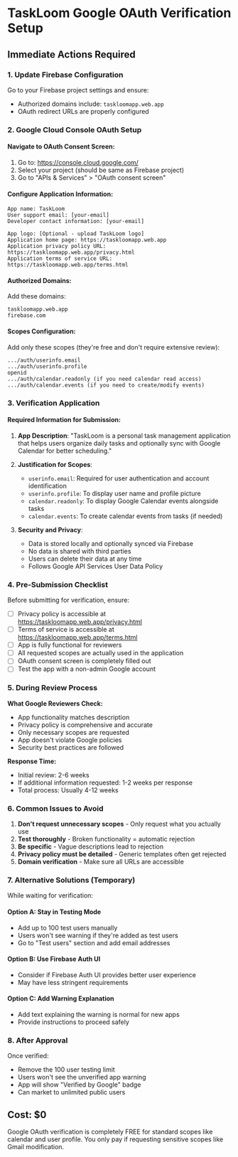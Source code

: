 # TaskLoom Google OAuth Verification Setup

## Immediate Actions Required

### 1. Update Firebase Configuration
Go to your Firebase project settings and ensure:
- Authorized domains include: `taskloomapp.web.app`
- OAuth redirect URLs are properly configured

### 2. Google Cloud Console OAuth Setup

#### Navigate to OAuth Consent Screen:
1. Go to: https://console.cloud.google.com/
2. Select your project (should be same as Firebase project)
3. Go to "APIs & Services" > "OAuth consent screen"

#### Configure Application Information:
```
App name: TaskLoom
User support email: [your-email]
Developer contact information: [your-email]

App logo: [Optional - upload TaskLoom logo]
Application home page: https://taskloomapp.web.app
Application privacy policy URL: https://taskloomapp.web.app/privacy.html
Application terms of service URL: https://taskloomapp.web.app/terms.html
```

#### Authorized Domains:
Add these domains:
```
taskloomapp.web.app
firebase.com
```

#### Scopes Configuration:
Add only these scopes (they're free and don't require extensive review):
```
.../auth/userinfo.email
.../auth/userinfo.profile
openid
.../auth/calendar.readonly (if you need calendar read access)
.../auth/calendar.events (if you need to create/modify events)
```

### 3. Verification Application

#### Required Information for Submission:
1. **App Description**: 
   "TaskLoom is a personal task management application that helps users organize daily tasks and optionally sync with Google Calendar for better scheduling."

2. **Justification for Scopes**:
   - `userinfo.email`: Required for user authentication and account identification
   - `userinfo.profile`: To display user name and profile picture
   - `calendar.readonly`: To display Google Calendar events alongside tasks
   - `calendar.events`: To create calendar events from tasks (if needed)

3. **Security and Privacy**:
   - Data is stored locally and optionally synced via Firebase
   - No data is shared with third parties
   - Users can delete their data at any time
   - Follows Google API Services User Data Policy

### 4. Pre-Submission Checklist

Before submitting for verification, ensure:
- [ ] Privacy policy is accessible at https://taskloomapp.web.app/privacy.html
- [ ] Terms of service is accessible at https://taskloomapp.web.app/terms.html
- [ ] App is fully functional for reviewers
- [ ] All requested scopes are actually used in the application
- [ ] OAuth consent screen is completely filled out
- [ ] Test the app with a non-admin Google account

### 5. During Review Process

**What Google Reviewers Check:**
- App functionality matches description
- Privacy policy is comprehensive and accurate
- Only necessary scopes are requested
- App doesn't violate Google policies
- Security best practices are followed

**Response Time:**
- Initial review: 2-6 weeks
- If additional information requested: 1-2 weeks per response
- Total process: Usually 4-12 weeks

### 6. Common Issues to Avoid

1. **Don't request unnecessary scopes** - Only request what you actually use
2. **Test thoroughly** - Broken functionality = automatic rejection
3. **Be specific** - Vague descriptions lead to rejection
4. **Privacy policy must be detailed** - Generic templates often get rejected
5. **Domain verification** - Make sure all URLs are accessible

### 7. Alternative Solutions (Temporary)

While waiting for verification:

#### Option A: Stay in Testing Mode
- Add up to 100 test users manually
- Users won't see warning if they're added as test users
- Go to "Test users" section and add email addresses

#### Option B: Use Firebase Auth UI
- Consider if Firebase Auth UI provides better user experience
- May have less stringent requirements

#### Option C: Add Warning Explanation
- Add text explaining the warning is normal for new apps
- Provide instructions to proceed safely

### 8. After Approval

Once verified:
- Remove the 100 user testing limit
- Users won't see the unverified app warning
- App will show "Verified by Google" badge
- Can market to unlimited public users

## Cost: $0
Google OAuth verification is completely FREE for standard scopes like calendar and user profile. You only pay if requesting sensitive scopes like Gmail modification.
